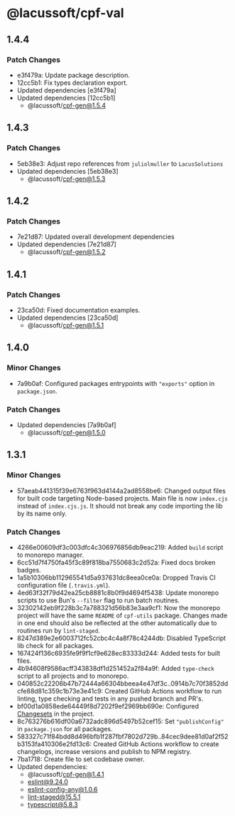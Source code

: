 # @lacussoft/cpf-val

## 1.4.4

### Patch Changes

- e3f479a: Update package description.
- 12cc5b1: Fix types declaration export.
- Updated dependencies [e3f479a]
- Updated dependencies [12cc5b1]
  - @lacussoft/cpf-gen@1.5.4

## 1.4.3

### Patch Changes

- 5eb38e3: Adjust repo references from `juliolmuller` to `LacusSolutions`
- Updated dependencies [5eb38e3]
  - @lacussoft/cpf-gen@1.5.3

## 1.4.2

### Patch Changes

- 7e21d87: Updated overall development dependencies
- Updated dependencies [7e21d87]
  - @lacussoft/cpf-gen@1.5.2

## 1.4.1

### Patch Changes

- 23ca50d: Fixed documentation examples.
- Updated dependencies [23ca50d]
  - @lacussoft/cpf-gen@1.5.1

## 1.4.0

### Minor Changes

- 7a9b0af: Configured packages entrypoints with `"exports"` option in `package.json`.

### Patch Changes

- Updated dependencies [7a9b0af]
  - @lacussoft/cpf-gen@1.5.0

## 1.3.1

### Minor Changes

- 57aeab441315f39e6763f963d4144a2ad8558be6: Changed output files for built code targeting Node-based projects. Main file is now `index.cjs` instead of `index.cjs.js`. It should not break any code importing the lib by its name only.

### Patch Changes

- 4266e00609df3c003dfc4c306976856db9eac219: Added `build` script to monorepo manager.
- 6cc51d7f4750fa45f3c89f818ba7550683c2d52a: Fixed docs broken badges.
- 1a5b10306bb112965541d5a937631dc8eea0ce0a: Dropped Travis CI configuration file (`.travis.yml`).
- 4ed63f32f79d42ea25cb8881c8b0f9d4694f5438: Update monorepo scripts to use Bun's `--filter` flag to run batch routines.
- 32302142eb9f228b3c7a788321d56b83e3aa9cf1: Now the monorepo project will have the same `README` of `cpf-utils` package. Changes made in one end should also be reflected at the other automatically due to routines run by `lint-staged`.
- 8247d389e2e6003712fc52cbc4c4a8f78c4244db: Disabled TypeScript lib check for all packages.
- 167424f136c6935fe9f9f1cf9e628ec83333d244: Added tests for built files.
- 4b94608f9586acff343838df1d251452a2f84a9f: Added `type-check` script to all projects and to monorepo.
- 040852c22206b47b72444a66304bbeea4e47df3c..0914b7c70f3852ddcfe88d81c359c1b73e3e41c9: Created GitHub Actions workflow to run linting, type checking and tests in any pushed branch and PR's.
- bf00d1a0858ede64449f8d7202f9ef2969bb690e: Configured [Changesets](https://github.com/changesets/changesets) in the project.
- 8c763276b616df00a6732adc896d5497b52cef15: Set `"publishConfig"` in `package.json` for all packages.
- 583327c71f84bdd8d496bfb1f287fbf7802d729b..84cec9dee81d0af2f52b3153fa410306e2fd13c6: Created GitHub Actions workflow to create changelogs, increase versions and publish to NPM registry.
- 7ba1718: Create file to set codebase owner.
- Updated dependencies:
  - @lacussoft/cpf-gen@1.4.1
  - eslint@9.24.0
  - eslint-config-any@1.0.6
  - lint-staged@15.5.1
  - typescript@5.8.3
